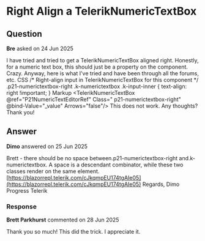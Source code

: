# Right Align a TelerikNumericTextBox

## Question

**Bre** asked on 24 Jun 2025

I have tried and tried to get a TelerikNumericTextBox aligned right. Honestly, for a numeric text box, this should just be a property on the component. Crazy. Anyway, here is what I've tried and have been through all the forums, etc. CSS /* Right-align input in TelerikNumericTextBox for this component */ .p21-numerictextbox-right .k-numerictextbox .k-input-inner { text-align: right !important; } Markup <TelerikNumericTextBox @ref="P21NumericTextEditorRef" Class=" p21-numerictextbox-right" @bind-Value="_value" Arrows="false"/> This does not work. Any thoughts? Thank you!

## Answer

**Dimo** answered on 25 Jun 2025

Brett - there should be no space between.p21-numerictextbox-right and.k-numerictextbox. A space is a descendant combinator, while these two classes render on the same element. [https://blazorrepl.telerik.com/cJkqmpEU174tgAIe05](https://blazorrepl.telerik.com/cJkqmpEU174tgAIe05) Regards, Dimo Progress Telerik

### Response

**Brett Parkhurst** commented on 28 Jun 2025

Thank you so much! This did the trick. I appreciate it.
